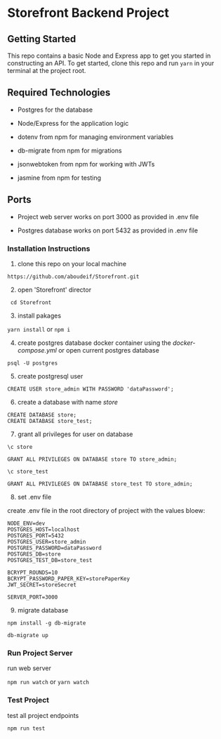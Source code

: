 # Storefront Backend Project

## Getting Started


This repo contains a basic Node and Express app to get you started in constructing an API. To get started, clone this repo and run `yarn` in your terminal at the project root.

## Required Technologies

- Postgres for the database

- Node/Express for the application logic

- dotenv from npm for managing environment variables

- db-migrate from npm for migrations

- jsonwebtoken from npm for working with JWTs

- jasmine from npm for testing


## Ports

- Project web server works on port 3000 as provided in .env file

- Postgres database works on port 5432 as provided in .env file


### Installation Instructions

1. clone this repo on your local machine

`https://github.com/aboudeif/Storefront.git`

2. open 'Storefront' director

` cd Storefront`

3. install pakages

`yarn install` or `npm i`

4. create postgres database docker container using the *docker-compose.yml* or open current postgres database

`psql -U postgres`

5. create postgresql user

`CREATE USER store_admin WITH PASSWORD 'dataPassword';`

6. create a database with name *store*

```
CREATE DATABASE store;
CREATE DATABASE store_test;

```

7. grant all privileges for user on database

`\c store`

`GRANT ALL PRIVILEGES ON DATABASE store TO store_admin;`

`\c store_test`

`GRANT ALL PRIVILEGES ON DATABASE store_test TO store_admin;`

8. set .env file


create .env file in the root directory of project with the values bloew:

```
NODE_ENV=dev
POSTGRES_HOST=localhost
POSTGRES_PORT=5432
POSTGRES_USER=store_admin
POSTGRES_PASSWORD=dataPassword
POSTGRES_DB=store
POSTGRES_TEST_DB=store_test

BCRYPT_ROUNDS=10
BCRYPT_PASSWORD_PAPER_KEY=storePaperKey
JWT_SECRET=storeSecret

SERVER_PORT=3000

```


9. migrate database

`npm install -g db-migrate`

`db-migrate up`


### Run Project Server

run web server

`npm run watch` or `yarn watch`


### Test Project

test all project endpoints

`npm run test`

